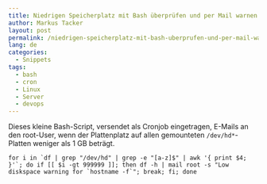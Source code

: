 ```yaml
---
title: Niedrigen Speicherplatz mit Bash überprüfen und per Mail warnen
author: Markus Tacker
layout: post
permalink: /niedrigen-speicherplatz-mit-bash-uberprufen-und-per-mail-warnen
lang: de
categories:
  - Snippets
tags:
  - bash
  - cron
  - Linux
  - Server
  - devops
---
```

Dieses kleine Bash-Script, versendet als Cronjob eingetragen, E-Mails an den root-User, wenn der Plattenplatz auf allen gemounteten `/dev/hd*`-Platten weniger als 1 GB beträgt.

    for i in `df | grep "/dev/hd" | grep -e "[a-z]$" | awk '{ print $4; }'`; do if [[ $i -gt 999999 ]]; then df -h | mail root -s "Low diskspace warning for `hostname -f`"; break; fi; done
